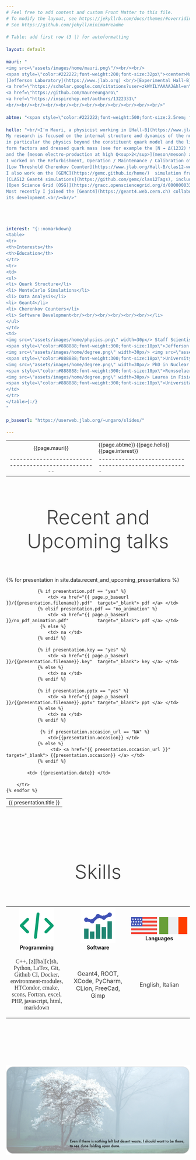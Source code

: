 ```yaml
---
# Feel free to add content and custom Front Matter to this file.
# To modify the layout, see https://jekyllrb.com/docs/themes/#overriding-theme-defaults
# See https://github.com/jekyll/minima#readme

# Table: add first row (3 |) for autoformatting

layout: default

mauri: "
<img src=\"assets/images/home/mauri.png\"/><br/><br/>
<span style=\"color:#222222;font-weight:200;font-size:32px\"><center>Maurizio Ungaro</center></span><span style=\"color:#888888;font-weight:200;font-size:26px\">Staff Scientist</span><br/>
[Jefferson Laboratory](https://www.jlab.org) <br/>[Experimental Hall-B](https://www.jlab.org/physics/hall-b)<br/><br/>
<a href=\"https://scholar.google.com/citations?user=zkWYILYAAAAJ&hl=en\" target=_blank><img class=\"zoomIcon\" src=\"assets/images/home/gscholar.png\"/> </a> &nbsp;
<a href=\"https://github.com/maureeungaro\"                              target=_blank><img class=\"zoomIcon\" src=\"assets/images/home/github.png\"/>   </a> &nbsp;
<a href=\"https://inspirehep.net/authors/1322331\"                       target=_blank><img class=\"zoomIcon\" src=\"assets/images/home/inspire.png\"/>  </a>
<br/><br/><br/><br/><br/><br/><br/><br/><br/><br/><br/><br/>"

abtme: "<span style=\"color:#222222;font-weight:500;font-size:2.5rem; font-family: Montserrat,sans-serif; \">About Me</span> <br/>"

hello: "<br/>I'm Mauri, a physicist working in [Hall-B](https://www.jlab.org/physics/hall-b) at [Jefferson Lab](https://www.jlab.org).<br/><br/>
My research is focused on the internal structure and dynamics of the nucleon, <br/>
in particular the physics beyond the constituent quark model and the link between <br/>
form factors and dressed quark mass (see for example the [N → Δ(1232) transition](meson/pi0_delta/pi0_delta)<br/>
and the [meson electro-production at high Q<sup>2</sup>](meson/meson) analyses). <br/><br/>
I worked on the Refurbishment, Operation / Maintenance / Calibration of the<br/> 
[Low Threshold Cherenkov Counter](https://www.jlab.org/Hall-B/clas12-web/specs/ltcc.pdf) detector in Hall-B. <br/><br/>
I also work on the [GEMC](https://gemc.github.io/home/)  simulation framework and the<br/>
[CLAS12 Geant4 simulations](https://github.com/gemc/clas12Tags), including large [submissions](https://gemc.jlab.org/web_interface/index.php) to the<br/>
[Open Science Grid (OSG)](https://gracc.opensciencegrid.org/d/000000033/osg-project-accounting?orgId=1).<br/><br/>
Most recently I joined the [Geant4](https://geant4.web.cern.ch) collaboration with the purpose of supporting <br/>
its development.<br/><br/>"




interest: "{::nomarkdown}
<table>
<tr>
<th>Interests</th>   
<th>Education</th>
</tr>
<tr>
<td>
<ul>
<li> Quark Structure</li>
<li> MonteCarlo Simulations</li>
<li> Data Analysis</li>
<li> Geant4</li>
<li> Cherenkov Counters</li>
<li> Software Development<br/><br/><br/><br/><br/><br/></li>
</ul>
</td>
<td>
<img src=\"assets/images/home/physics.png\" width=30px/> Staff Scientist<br/>
<span style=\"color:#888888;font-weight:300;font-size:18px\">Jefferson Laboratory, VA, USA, 2011-present</span><br/><br/>
<img src=\"assets/images/home/degree.png\" width=30px/> <img src=\"assets/images/home/physics.png\" width=30px/> Post-Doc and Research Associate<br/>
<span style=\"color:#888888;font-weight:300;font-size:18px\">University of Connecticut, USA, 2004-2011</span><br/><br/>
<img src=\"assets/images/home/degree.png\" width=30px/> PhD in Nuclear Physics     <br/>
<span style=\"color:#888888;font-weight:300;font-size:18px\">Rensselaer Polytechnic Institute, Troy, NY, USA, 2003</span><br/><br/>
<img src=\"assets/images/home/degree.png\" width=30px/> Laurea in Fisica <br/>
<span style=\"color:#888888;font-weight:300;font-size:18px\">Università degli studi di Genova, Italy, 1999</span><br/>
</td>
</tr>
</table>{:/}
"

p_baseurl: "https://userweb.jlab.org/~ungaro/slides/"

---
```


|                                                      |                                                       |
|:----------------------------------------------------:|-------------------------------------------------------|
|                    {{page.mauri}}                    | {{page.abtme}} {{page.hello}}     {{page.interest}}   |
| ---------------------------------------------------- | ----------------------------------------------------- |

<div class="colored_band">

<br/><br/><br/>

<p style="text-align:center">
<span style="color:#444;font-weight:300;font-size:54px">Recent and Upcoming talks</span>
</p>
<br/><br/><br/>
<table class="alternate">
	{% for presentation in site.data.recent_and_upcoming_presentations %}
		<tr>
            <td> {{ presentation.title }} </td>

                {% if presentation.pdf == "yes" %}
                    <td> <a href="{{ page.p_baseurl }}/{{presentation.filename}}.pdf"  target="_blank"> pdf </a> </td>
                {% elsif presentation.pdf == "no_animation" %}
                    <td> <a href="{{ page.p_baseurl }}/no_pdf_animation.pdf"           target="_blank"> pdf </a> </td>
                 {% else %}
                    <td> na </td>
                {% endif %}

                {% if presentation.key == "yes" %}
                    <td> <a href="{{ page.p_baseurl }}/{{presentation.filename}}.key"  target="_blank"> key </a> </td>
                {% else %}
                    <td> na </td>
                {% endif %}

                {% if presentation.pptx == "yes" %}
                    <td> <a href="{{ page.p_baseurl }}/{{presentation.filename}}.pptx" target="_blank"> ppt </a> </td>
                {% else %}
                    <td> na </td>
                {% endif %}

                 {% if presentation.occasion_url == "NA" %}
                    <td>{{presentation.occasion}} </td>
                {% else %}
                     <td> <a href="{{ presentation.occasion_url }}"  target="_blank"> {{presentation.occasion}} </a> </td>
                {% endif %}

            <td> {{presentation.date}} </td>

        </tr>
	{% endfor %}

</table>
<br/><br/><br/>

</div>


<br/><br/><br/>

<p style="text-align:center">
<span style="color:#444;font-weight:300;font-size:54px;">Skills</span>
</p>    
<br/><br/>


<table style="text-align:center;">
<tr>
<th style="width: 30%"><img src="assets/images/home/code.png">      <br/>Programming</th>
<th style="width: 30%"><img src="assets/images/home/software.png">  <br/>Software</th>
<th style="width: 30%"><img src="assets/images/home/languages.png"> <br/>Languages</th>
</tr>
<tr>
<td>
<p style="color:#333;font-weight:400;font-size:16px; font-family: Monaco">C++, [z][ba][c]sh, Python, LaTex, Git, Github CI, Docker, environment-modules, HTCondor, cmake, scons, Fortran, excel, PHP, javascript, html, markdown</p>
</td>
<td>
<p style="color:#333;font-weight:400;font-size:16px"> Geant4, ROOT, XCode, PyCharm, CLion, FreeCad, Gimp </p>
</td>
<td>
<p style="color:#333;font-weight:400;font-size:16px">English, Italian</p>
</td>

</tr>
</table>

<br/><br/>

<div class="colored_band">

<br/><br/><br/>

<img src="assets/images/home/quote1.png"/> 


<br/><br/><br/>
</div>


[mauri]: assets/images/home/mauri.png
[gscholar]: assets/images/home/google-scholar.png
[github]: assets/images/home/github.png
[inspire]: assets/images/home/inspire.png
[degree]: assets/images/home/degree.png
[code]: assets/images/home/code.png
[software]: assets/images/home/software.png
[languages]: assets/images/home/languages.png
[quote1]: assets/images/home/quote1.png
